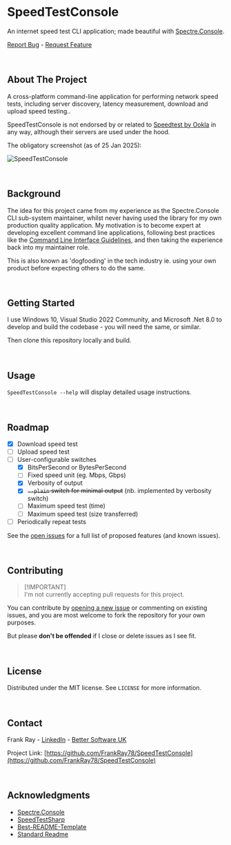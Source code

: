 # SpeedTestConsole
An internet speed test CLI application; made beautiful with [Spectre.Console](https://github.com/spectreconsole/spectre.console). 

<p align="left">
    <a href="https://github.com/FrankRay78/SpeedTestConsole/issues/new?labels=needs%20triage,bug&template=bug-report---.md">Report Bug</a>
    -
    <a href="https://github.com/FrankRay78/SpeedTestConsole/issues/new?labels=needs%20triage,enhancement&template=feature-request---.md">Request Feature</a>
</p>

<br />


## About The Project
A cross-platform command-line application for performing network speed tests, including server discovery, latency measurement, download and upload speed testing.. 

SpeedTestConsole is not endorsed by or related to [Speedtest by Ookla](https://www.speedtest.net/) in any way, although their servers are used under the hood.

The obligatory screenshot (as of 25 Jan 2025):

![SpeedTestConsole](https://github.com/user-attachments/assets/2ffb0295-cbd9-4b00-9c30-72ff4863370d)

<br />


## Background
The idea for this project came from my experience as the Spectre.Console CLI sub-system maintainer, whilst never having used the library for my own production quality application. My motivation is to become expert at developing excellent command line applications, following best practices like the [Command Line Interface Guidelines](https://clig.dev/), and then taking the experience back into my maintainer role. 

This is also known as 'dogfooding' in the tech industry ie. using your own product before expecting others to do the same.

<br />


## Getting Started
I use Windows 10, Visual Studio 2022 Community, and Microsoft .Net 8.0 to develop and build the codebase - you will need the same, or similar.

Then clone this repository locally and build.

<br />


## Usage
`SpeedTestConsole --help` will display detailed usage instructions.

<br />


## Roadmap
- [X] Download speed test
- [ ] Upload speed test
- [ ] User-configurable switches
   - [X] BitsPerSecond or BytesPerSecond
   - [ ] Fixed speed unit (eg. Mbps, Gbps)
   - [X] Verbosity of output
   - [X] ~~`--plain` switch for minimal output~~ (nb. implemented by verbosity switch)
   - [ ] Maximum speed test (time)
   - [ ] Maximum speed test (size transferred)
- [ ] Periodically repeat tests

See the [open issues](https://github.com/FrankRay78/SpeedTestConsole/issues) for a full list of proposed features (and known issues).

<br />


##  Contributing
> [!IMPORTANT]\
> I'm not currently accepting pull requests for this project. 

You can contribute by [opening a new issue](https://github.com/FrankRay78/SpeedTestConsole/issues/new/choose) or commenting on existing issues, and you are most welcome to fork the repository for your own purposes. 

But please **don't be offended** if I close or delete issues as I see fit.

<br />


## License
Distributed under the MIT license. See `LICENSE` for more information.

<br />


## Contact
Frank Ray - [LinkedIn](https://www.linkedin.com/in/frankray/) - [Better Software UK](https://bettersoftware.uk)

Project Link: [https://github.com/FrankRay78/SpeedTestConsole](https://github.com/FrankRay78/SpeedTestConsole)

<br />


## Acknowledgments
* [Spectre.Console](https://github.com/spectreconsole/spectre.console)
* [SpeedTestSharp](https://github.com/manuelmayer-dev/SpeedTestSharp)
* [Best-README-Template](https://github.com/othneildrew/Best-README-Template)
* [Standard Readme](https://github.com/RichardLitt/standard-readme)
